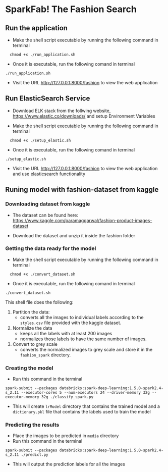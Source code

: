# SparkFab! The Fashion Search

## Run the application

- Make the shell script executable by running the following command in terminal
``` 
  chmod +x ./run_application.sh
  ```
- Once it is executable, run the following comand in terminal
```
./run_application.sh
```
- Visit the URL http://127.0.0.1:8000/fashion to view the web application

## Run ElasticSearch Service

- Download ELK stack from the follwing website, https://www.elastic.co/downloads/ and setup Environment Variables

- Make the shell script executable by running the following command in terminal
``` 
  chmod +x ./setup_elastic.sh
  ```
- Once it is executable, run the following comand in terminal
```
./setup_elastic.sh
```
- Visit the URL http://127.0.0.1:8000/fashion to view the web application and use elasticsearch functionality

## Runing model with fashion-dataset from kaggle

### Downloading dataset from kaggle

- The dataset can be found here: https://www.kaggle.com/paramaggarwal/fashion-product-images-dataset

- Download the dataset and unzip it inside the fashion folder

### Getting the data ready for the model
- Make the shell script executable by running the following command in terminal
``` 
  chmod +x ./convert_dataset.sh
  ```
- Once it is executable, run the following comand in terminal
```
./convert_dataset.sh
```
This shell file does the following:
1. Partition the data:
    - converts all the images to individual labels according to the `styles.csv` file provided with the kaggle dataset.
2. Normalize the data
    - keeps all the labels with at least 200 images
    - normalizes those labels to have the same number of images.
3. Convert to grey scale
    - converts the normalized images to grey scale and store it in the `fashion_spark` directory.

### Creating the model
- Run this command in the terminal
```
spark-submit --packages databricks:spark-deep-learning:1.5.0-spark2.4-s_2.11 --executor-cores 5 --num-executors 24 --driver-memory 32g --executor-memory 32g ./classify_spark.py
```
- This will create `lrModel` directory that contains the trained model and a `dictionary.pkl` file that contains the labels used to train the model

### Predicting the results
- Place the images to be predicted in `media` directory
- Run this command in the terminal
```
spark-submit --packages databricks:spark-deep-learning:1.5.0-spark2.4-s_2.11 ./predict.py
```
- This will output the prediction labels for all the images
